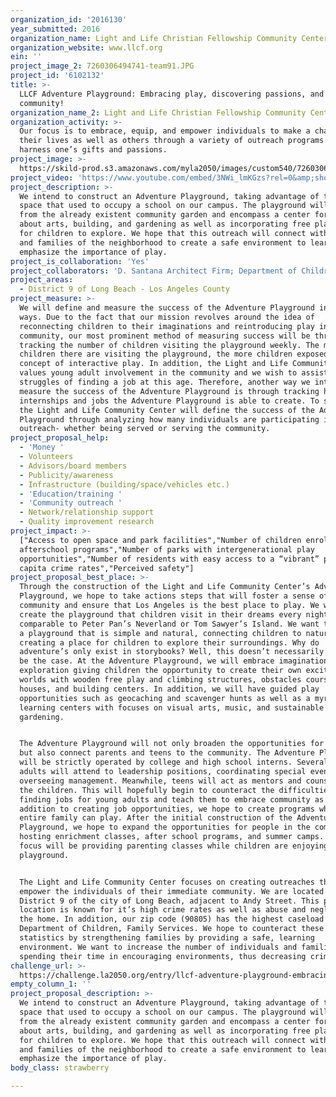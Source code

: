 ```yaml
---
organization_id: '2016130'
year_submitted: 2016
organization_name: Light and Life Christian Fellowship Community Center
organization_website: www.llcf.org
ein: ''
project_image_2: 7260306494741-team91.JPG
project_id: '6102132'
title: >-
  LLCF Adventure Playground: Embracing play, discovering passions, and creating
  community!
organization_name_2: Light and Life Christian Fellowship Community Center
organization_activity: >-
  Our focus is to embrace, equip, and empower individuals to make a change in
  their lives as well as others through a variety of outreach programs geared to
  harness one’s gifts and passions.
project_image: >-
  https://skild-prod.s3.amazonaws.com/myla2050/images/custom540/7260306494741-team91.JPG
project_video: 'https://www.youtube.com/embed/3NWi_lmKGzs?rel=0&amp;showinfo=0'
project_description: >-
  We intend to construct an Adventure Playground, taking advantage of the vacant
  space that used to occupy a school on our campus. The playground will extend
  from the already existent community garden and encompass a center for learning
  about arts, building, and gardening as well as incorporating free play areas
  for children to explore. We hope that this outreach will connect with children
  and families of the neighborhood to create a safe environment to learn and
  emphasize the importance of play.
project_is_collaboration: 'Yes'
project_collaborators: 'D. Santana Architect Firm; Department of Children, Family Services'
project_areas:
  - District 9 of Long Beach - Los Angeles County
project_measure: >-
  We will define and measure the success of the Adventure Playground in several
  ways. Due to the fact that our mission revolves around the idea of
  reconnecting children to their imaginations and reintroducing play into the
  community, our most prominent method of measuring success will be through
  tracking the number of children visiting the playground weekly. The more
  children there are visiting the playground, the more children exposed to the
  concept of interactive play. In addition, the Light and Life Community Center
  values young adult involvement in the community and we wish to assist with the
  struggles of finding a job at this age. Therefore, another way we intend to
  measure the success of the Adventure Playground is through tracking how many
  internships and jobs the Adventure Playground is able to create. To summarize,
  the Light and Life Community Center will define the success of the Adventure
  Playground through analyzing how many individuals are participating in this
  outreach- whether being served or serving the community.
project_proposal_help:
  - 'Money '
  - Volunteers
  - Advisors/board members
  - Publicity/awareness
  - Infrastructure (building/space/vehicles etc.)
  - 'Education/training '
  - 'Community outreach '
  - Network/relationship support
  - Quality improvement research
project_impact: >-
  ["Access to open space and park facilities","Number of children enrolled in
  afterschool programs","Number of parks with intergenerational play
  opportunities","Number of residents with easy access to a “vibrant” park","Per
  capita crime rates","Perceived safety"]
project_proposal_best_place: >-
  Through the construction of the Light and Life Community Center’s Adventure
  Playground, we hope to take actions steps that will foster a sense of
  community and ensure that Los Angeles is the best place to play. We want to
  create the playground that children visit in their dreams every night,
  comparable to Peter Pan’s Neverland or Tom Sawyer’s Island. We want to create
  a playground that is simple and natural, connecting children to nature and
  creating a place for children to explore their surroundings. Why do
  adventure’s only exist in storybooks? Well, this doesn’t necessarily need to
  be the case. At the Adventure Playground, we will embrace imagination and
  exploration giving children the opportunity to create their own exciting
  worlds with wooden free play and climbing structures, obstacles courses, tree
  houses, and building centers. In addition, we will have guided play
  opportunities such as geocaching and scavenger hunts as well as a myriad of
  learning centers with focuses on visual arts, music, and sustainable
  gardening.


  The Adventure Playground will not only broaden the opportunities for children,
  but also connect parents and teens to the community. The Adventure Playground
  will be strictly operated by college and high school interns. Several young
  adults will attend to leadership positions, coordinating special events and
  overseeing management. Meanwhile, teens will act as mentors and counselors for
  the children. This will hopefully begin to counteract the difficulties of
  finding jobs for young adults and teach them to embrace community as well. In
  addition to creating job opportunities, we hope to create programs where the
  entire family can play. After the initial construction of the Adventure
  Playground, we hope to expand the opportunities for people in the community by
  hosting enrichment classes, after school programs, and summer camps. A major
  focus will be providing parenting classes while children are enjoying the
  playground. 


  The Light and Life Community Center focuses on creating outreaches that will
  empower the individuals of their immediate community. We are located in
  District 9 of the city of Long Beach, adjacent to Andy Street. This particular
  location is known for it’s high crime rates as well as abuse and neglect in
  the home. In addition, our zip code (90805) has the highest caseload for
  Department of Children, Family Services. We hope to counteract these
  statistics by strengthening families by providing a safe, learning
  environment. We want to increase the number of individuals and families
  spending their time in encouraging environments, thus decreasing crime rates.
challenge_url: >-
  https://challenge.la2050.org/entry/llcf-adventure-playground-embracing-play-discovering-passions-and-creating-community!
empty_column_1: ''
project_proposal_description: >-
  We intend to construct an Adventure Playground, taking advantage of the vacant
  space that used to occupy a school on our campus. The playground will extend
  from the already existent community garden and encompass a center for learning
  about arts, building, and gardening as well as incorporating free play areas
  for children to explore. We hope that this outreach will connect with children
  and families of the neighborhood to create a safe environment to learn and
  emphasize the importance of play.
body_class: strawberry

---
```

